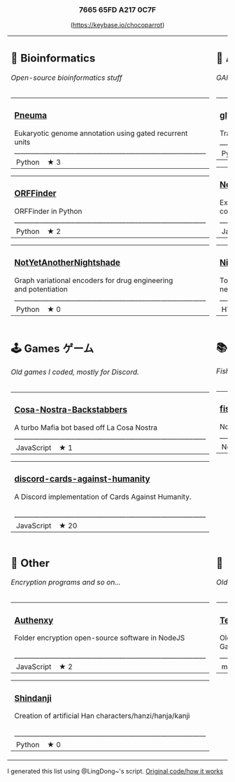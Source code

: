 <div align="center"><h3><strong>7665 65FD A217 0C7F</strong></h3><p style="text-align: center;">(<a href="https://keybase.io/chocoparrot">https://keybase.io/chocoparrot</a>)</p></div><table><tr>
<td valign="top"><h2>🧬 Bioinformatics</h2><i>Open-source bioinformatics stuff</i><br><br><table><tr><td><h3><a href="https://github.com/Chokyotager/Pneuma">Pneuma</a></h3>Eukaryotic genome annotation using gated recurrent <br>units <br>____________________________________________________________</tr><tr><td>&nbsp;Python&nbsp;&nbsp;&nbsp;&nbsp;★ 3</td></tr></table><table><tr><td><h3><a href="https://github.com/Chokyotager/ORFFinder">ORFFinder</a></h3>ORFFinder in Python <br>____________________________________________________________</tr><tr><td>&nbsp;Python&nbsp;&nbsp;&nbsp;&nbsp;★ 2</td></tr></table><table><tr><td><h3><a href="https://github.com/Chokyotager/NotYetAnotherNightshade">NotYetAnotherNightshade</a></h3>Graph variational encoders for drug engineering <br>and potentiation <br>____________________________________________________________</tr><tr><td>&nbsp;Python&nbsp;&nbsp;&nbsp;&nbsp;★ 0</td></tr></table></td><td valign="top"><h2>🧠 Artificial intelligence</h2><i>GANs, that sort of stuff</i><br><br><table><tr><td><h3><a href="https://github.com/Chokyotager/glyph2glyph">glyph2glyph</a></h3>Translate RRPL glyphs into Arial <br>____________________________________________________________</tr><tr><td>&nbsp;Python&nbsp;&nbsp;&nbsp;&nbsp;★ 0</td></tr></table><table><tr><td><h3><a href="https://github.com/Chokyotager/Neuras">Neuras</a></h3>Experimental high-level neural network library <br>coded entirely in JavaScript <br>____________________________________________________________</tr><tr><td>&nbsp;JavaScript&nbsp;&nbsp;&nbsp;&nbsp;★ 0</td></tr></table><table><tr><td><h3><a href="https://github.com/Chokyotager/Nightshade">Nightshade</a></h3>Tox21 compound toxicity predictor using deep recurrent <br>neural nets <br>____________________________________________________________</tr><tr><td>&nbsp;HTML&nbsp;&nbsp;&nbsp;&nbsp;★ 0</td></tr></table></td></tr><tr><td valign="top"><h2>🕹️ Games ゲーム</h2><i>Old games I coded, mostly for Discord.</i><br><br><table><tr><td><h3><a href="https://github.com/Chokyotager/Cosa-Nostra-Backstabbers">Cosa-Nostra-Backstabbers</a></h3>A turbo Mafia bot based off La Cosa Nostra <br>____________________________________________________________</tr><tr><td>&nbsp;JavaScript&nbsp;&nbsp;&nbsp;&nbsp;★ 1</td></tr></table><table><tr><td><h3><a href="https://github.com/Chokyotager/discord-cards-against-humanity">discord-cards-against-humanity</a></h3>A Discord implementation of Cards Against Humanity. <br><br>____________________________________________________________</tr><tr><td>&nbsp;JavaScript&nbsp;&nbsp;&nbsp;&nbsp;★ 20</td></tr></table></td><td valign="top"><h2>📚 Guides</h2><i>Fish guides, etc.</i><br><br><table><tr><td><h3><a href="https://github.com/Chokyotager/fishboy-hilbert">fishboy-hilbert</a></h3>No-bullshit tips on aquaria <br>____________________________________________________________</tr><tr><td>&nbsp;None&nbsp;&nbsp;&nbsp;&nbsp;★ 1</td></tr></table></td></tr><tr><td valign="top"><h2>🤔 Other</h2><i>Encryption programs and so on...</i><br><br><table><tr><td><h3><a href="https://github.com/Chokyotager/Authenxy">Authenxy</a></h3>Folder encryption open-source software in NodeJS <br><br>____________________________________________________________</tr><tr><td>&nbsp;JavaScript&nbsp;&nbsp;&nbsp;&nbsp;★ 2</td></tr></table><table><tr><td><h3><a href="https://github.com/Chokyotager/Shindanji">Shindanji</a></h3>Creation of artificial Han characters/hanzi/hanja/kanji <br><br>____________________________________________________________</tr><tr><td>&nbsp;Python&nbsp;&nbsp;&nbsp;&nbsp;★ 0</td></tr></table></td><td valign="top"><h2>🌱</h2><i>Old Minecraft functions</i><br><br><table><tr><td><h3><a href="https://github.com/Chokyotager/TesseractFour">TesseractFour</a></h3>Old Minecraft function pack, inspired by Sparks' <br>Gamemode 4 <br>____________________________________________________________</tr><tr><td>&nbsp;mcfunction&nbsp;&nbsp;&nbsp;&nbsp;★ 0</td></tr></table></td></tr></table>

I generated this list using @LingDong~'s script. [Original code/how it works](https://github.com/LingDong-/LingDong-/blob/master/generate.py)
